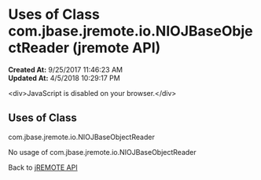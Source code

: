 # Uses of Class com.jbase.jremote.io.NIOJBaseObjectReader (jremote API)

**Created At:** 9/25/2017 11:46:23 AM  
**Updated At:** 4/5/2018 10:29:17 PM  

<!--<br>    try {<br>        if (location.href.indexOf('is-external=true') == -1) {<br>            parent.document.title="Uses of Class com.jbase.jremote.io.NIOJBaseObjectReader (jremote   API)";<br>        }<br>    }<br>    catch(err) {<br>    }<br>//-->&lt;div&gt;JavaScript is disabled on your browser.&lt;/div&gt;


<!--<br>  allClassesLink = document.getElementById("allclasses\_navbar\_top");<br>  if(window==top) {<br>    allClassesLink.style.display = "block";<br>  }<br>  else {<br>    allClassesLink.style.display = "none";<br>  }<br>  //-->

## Uses of Class
com.jbase.jremote.io.NIOJBaseObjectReader

No usage of com.jbase.jremote.io.NIOJBaseObjectReader

Back to [jREMOTE API](com_jbase_jremote_package-summary)
